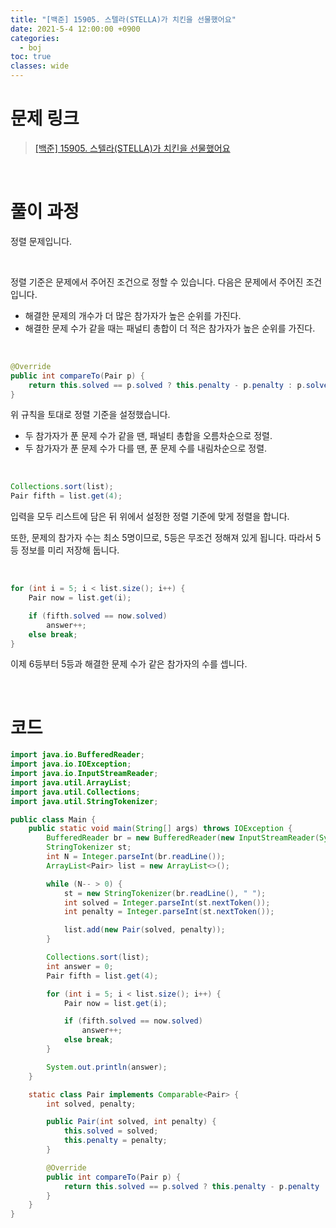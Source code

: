 ```yaml
---
title: "[백준] 15905. 스텔라(STELLA)가 치킨을 선물했어요"
date: 2021-5-4 12:00:00 +0900
categories:
  - boj
toc: true
classes: wide
---
```


# 문제 링크

> [[백준] 15905. 스텔라(STELLA)가 치킨을 선물했어요](https://www.acmicpc.net/problem/15905)

<br>

# 풀이 과정

정렬 문제입니다.

<br>

정렬 기준은 문제에서 주어진 조건으로 정할 수 있습니다. 다음은 문제에서 주어진 조건입니다.

- 해결한 문제의 개수가 더 많은 참가자가 높은 순위를 가진다.
- 해결한 문제 수가 같을 때는 패널티 총합이 더 적은 참가자가 높은 순위를 가진다.

<br>

```java
@Override
public int compareTo(Pair p) {
    return this.solved == p.solved ? this.penalty - p.penalty : p.solved - this.solved;
}
```

위 규칙을 토대로 정렬 기준을 설정했습니다.

- 두 참가자가 푼 문제 수가 같을 땐, 패널티 총합을 오름차순으로 정렬.
- 두 참가자가 푼 문제 수가 다를 땐, 푼 문제 수를 내림차순으로 정렬.

<br>

```java
Collections.sort(list);
Pair fifth = list.get(4);
```

입력을 모두 리스트에 담은 뒤 위에서 설정한 정렬 기준에 맞게 정렬을 합니다.

또한, 문제의 참가자 수는 최소 5명이므로, 5등은 무조건 정해져 있게 됩니다. 따라서 5등 정보를 미리 저장해 둡니다.

<br>

```java
for (int i = 5; i < list.size(); i++) {
    Pair now = list.get(i);

    if (fifth.solved == now.solved)
        answer++;
    else break;
}
```

이제 6등부터 5등과 해결한 문제 수가 같은 참가자의 수를 셉니다.

<br>

# 코드

```java
import java.io.BufferedReader;
import java.io.IOException;
import java.io.InputStreamReader;
import java.util.ArrayList;
import java.util.Collections;
import java.util.StringTokenizer;

public class Main {
    public static void main(String[] args) throws IOException {
        BufferedReader br = new BufferedReader(new InputStreamReader(System.in));
        StringTokenizer st;
        int N = Integer.parseInt(br.readLine());
        ArrayList<Pair> list = new ArrayList<>();

        while (N-- > 0) {
            st = new StringTokenizer(br.readLine(), " ");
            int solved = Integer.parseInt(st.nextToken());
            int penalty = Integer.parseInt(st.nextToken());

            list.add(new Pair(solved, penalty));
        }

        Collections.sort(list);
        int answer = 0;
        Pair fifth = list.get(4);

        for (int i = 5; i < list.size(); i++) {
            Pair now = list.get(i);

            if (fifth.solved == now.solved)
                answer++;
            else break;
        }

        System.out.println(answer);
    }

    static class Pair implements Comparable<Pair> {
        int solved, penalty;

        public Pair(int solved, int penalty) {
            this.solved = solved;
            this.penalty = penalty;
        }

        @Override
        public int compareTo(Pair p) {
            return this.solved == p.solved ? this.penalty - p.penalty : p.solved - this.solved;
        }
    }
}
```
